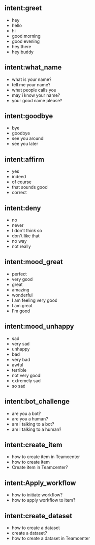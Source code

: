 ## intent:greet
- hey
- hello
- hi
- good morning
- good evening
- hey there
- hey buddy

## intent:what_name
- what is your name?
- tell me your name?
- what people calls you
- may i know your name?
- your good name please?

## intent:goodbye
- bye
- goodbye
- see you around
- see you later

## intent:affirm
- yes
- indeed
- of course
- that sounds good
- correct

## intent:deny
- no
- never
- I don't think so
- don't like that
- no way
- not really

## intent:mood_great
- perfect
- very good
- great
- amazing
- wonderful
- I am feeling very good
- I am great
- I'm good

## intent:mood_unhappy
- sad
- very sad
- unhappy
- bad
- very bad
- awful
- terrible
- not very good
- extremely sad
- so sad

## intent:bot_challenge
- are you a bot?
- are you a human?
- am I talking to a bot?
- am I talking to a human?

## intent:create_item
- how to create item in Teamcenter
- how to create item
- Create item in Teamcenter?

## intent:Apply_workflow
- how to initiate workflow?
- how to apply workflow to item?

## intent:create_dataset
- how to create a dataset
- create a dataset?
- how to create a dataset in Teamcenter
